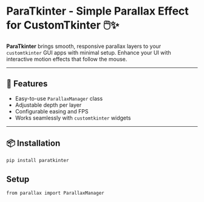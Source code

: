 # ParaTkinter - Simple Parallax Effect for CustomTkinter 🖱️✨

**ParaTkinter** brings smooth, responsive parallax layers to your `customtkinter` GUI apps with minimal setup. Enhance your UI with interactive motion effects that follow the mouse.

---

## 🚀 Features

- Easy-to-use `ParallaxManager` class
- Adjustable depth per layer
- Configurable easing and FPS
- Works seamlessly with `customtkinter` widgets

---

## 📦 Installation

```bash
pip install paratkinter
```
## Setup
```bash
from parallax import ParallaxManager
```
